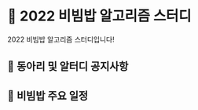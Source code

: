 # 🔅 2022 비빔밥 알고리즘 스터디

2022 비빔밥 알고리즘 스터디입니다!
 
## :triangular_flag_on_post: 동아리 및 알터디 공지사항



## :calendar: 비빔밥 주요 일정



